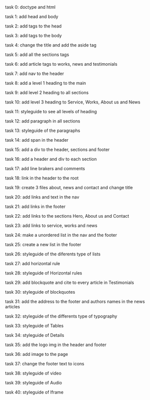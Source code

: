 task 0: doctype and html

task 1: add head and body

task 2: add tags to the head

task 3: add tags to the body

task 4: change the title and add the aside tag

task 5: add all the sections tags

task 6: add article tags to works, news and testimonials

task 7: add nav to the header

task 8: add a level 1 heading to the main

task 9: add level 2 heading to all sections

task 10: add level 3 heading to Service, Works, About us and News

task 11: styleguide to see all levels of heading

task 12: add paragraph in all sections

task 13: styleguide of the paragraphs

task 14: add span in the header

task 15: add a div to the header, sections and footer

task 16: add a header and div to each section

task 17: add line brakers and comments

task 18: link in the header to the root

task 19: create 3 files about, news and contact and change title

task 20: add links and text in the nav

task 21: add links in the footer

task 22: add links to the sections Hero, About us and Contact

task 23: add links to service, works and news

task 24: make a unordered list in the nav and the footer

task 25: create a new list in the footer

task 26: styleguide of the diferents type of lists

task 27: add horizontal rule

task 28: styleguide of Horizontal rules

task 29: add blockquote and cite to every article in Testimonials

task 30: styleguide of blockquotes

task 31: add the address to the footer and authors names in the news articles

task 32: styleguide of the differents type of typography

task 33: styleguide of Tables

task 34: styleguide of Details

task 35: add the logo img in the header and footer

task 36: add image to the page

task 37: change the footer text to icons

task 38: styleguide of video

task 39: styleguide of Audio

task 40: styleguide of Iframe